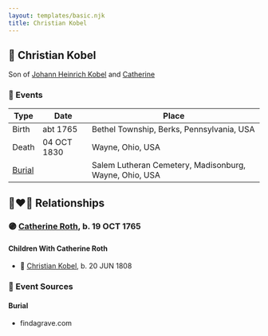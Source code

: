 ```yaml
---
layout: templates/basic.njk
title: Christian Kobel
---
```

## 🔵 Christian Kobel

Son of [Johann Heinrich Kobel](/people/6/65601892) and [Catherine ](/people/6/61051648)

### 📆 Events

Type | Date | Place
------ | ------ | ------
Birth | abt 1765 | Bethel Township, Berks, Pennsylvania, USA
Death | 04 OCT 1830 | Wayne, Ohio, USA
[Burial](#event-89978c92-0a76-446f-b7aa-0cf51eed5ccb) |  | Salem Lutheran Cemetery, Madisonburg, Wayne, Ohio, USA

## 👩‍❤️‍👨 Relationships

### 🟣 [Catherine Roth](/people/8/85792165), b. 19 OCT 1765

#### Children With Catherine Roth
* 🔵 [Christian Kobel](/people/1/17423128), b. 20 JUN 1808
### 📰 Event Sources

#### <a id="event-89978c92-0a76-446f-b7aa-0cf51eed5ccb"></a> Burial
* findagrave.com
